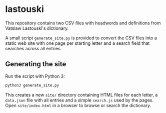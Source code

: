 # lastouski

This repository contains two CSV files with headwords and definitions from Vatslaw Lastouski's dictionary.

A small script `generate_site.py` is provided to convert the CSV files into a static web site with one page per starting letter and a search field that searches across all entries.

## Generating the site

Run the script with Python 3:

```bash
python3 generate_site.py
```

This creates a new `site/` directory containing HTML files for each letter, a `data.json` file with all entries and a simple `search.js` used by the pages. Open `site/index.html` in a browser to browse or search the dictionary.
